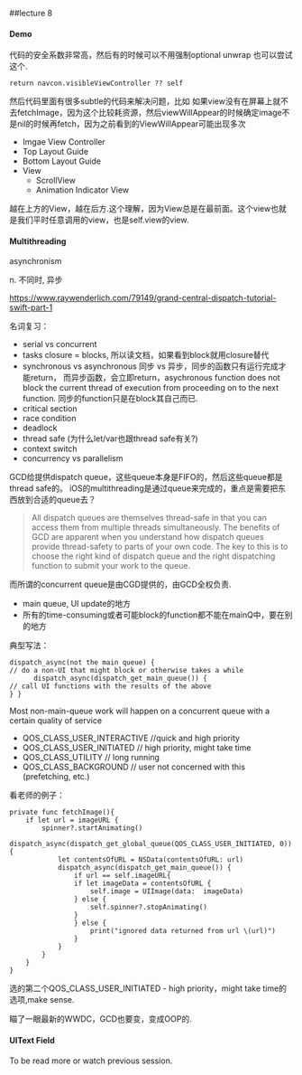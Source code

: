 ##lecture 8 


#### Demo

代码的安全系数非常高，然后有的时候可以不用强制optional unwrap 也可以尝试这个.
	
	return navcon.visibleViewController ?? self


然后代码里面有很多subtle的代码来解决问题，比如 如果view没有在屏幕上就不去fetchImage，因为这个比较耗资源，然后viewWillAppear的时候确定image不是nil的时候再fetch，因为之前看到的ViewWillAppear可能出现多次


- Imgae View Controller
- Top Layout Guide
- Bottom Layout Guide
- View
	- ScrollView
	- Animation Indicator View
	
越在上方的View，越在后方.这个理解，因为View总是在最前面。这个view也就是我们平时任意调用的view，也是self.view的view.



#### Multithreading



asynchronism

n. 不同时, 异步

<https://www.raywenderlich.com/79149/grand-central-dispatch-tutorial-swift-part-1>


名词复习：

- serial vs concurrent
- tasks closure = blocks, 所以读文档，如果看到block就用closure替代
- synchronous vs asynchronous  同步 vs 异步，同步的函数只有运行完成才能return， 而异步函数，会立即return，asychronous function does not block the current thread of execution from proceeding on to the next function. 同步的function只是在block其自己而已.
- critical section
- race condition
- deadlock
- thread safe (为什么let/var也跟thread safe有关?)
- context switch
- concurrency vs parallelism



GCD给提供dispatch queue，这些queue本身是FIFO的，然后这些queue都是thread safe的。
iOS的multithreading是通过queue来完成的，重点是需要把东西放到合适的queue去？

> All dispatch queues are themselves thread-safe in that you can access them from multiple threads simultaneously. The benefits of GCD are apparent when you understand how dispatch queues provide thread-safety to parts of your own code. The key to this is to choose the right kind of dispatch queue and the right dispatching function to submit your work to the queue.


而所谓的concurrent queue是由CGD提供的，由GCD全权负责.

 - main queue, UI update的地方
 - 所有的time-consuming或者可能block的function都不能在mainQ中，要在别的地方
 
 典型写法：
 
 	dispatch_async(not the main queue) {	// do a non-UI that might block or otherwise takes a while	      dispatch_async(dispatch_get_main_queue()) {	// call UI functions with the results of the above	} }Most non-main-queue work will happen on a concurrent queue with a certain quality of service
- QOS_CLASS_USER_INTERACTIVE //quick and high priority- QOS_CLASS_USER_INITIATED // high priority, might take time- QOS_CLASS_UTILITY // long running- QOS_CLASS_BACKGROUND // user not concerned with this (prefetching, etc.)


看老师的例子：

    private func fetchImage(){
        if let url = imageURL {
            spinner?.startAnimating()
            dispatch_async(dispatch_get_global_queue(QOS_CLASS_USER_INITIATED, 0)) {
                let contentsOfURL = NSData(contentsOfURL: url)
                dispatch_async(dispatch_get_main_queue()) {
                    if url == self.imageURL{
                    if let imageData = contentsOfURL {
                        self.image = UIImage(data:  imageData)
                    } else {
                        self.spinner?.stopAnimating()
                    }
                    } else {
                        print("ignored data returned from url \(url)")
                    }
                }
            }
        }
    }选的第二个QOS_CLASS_USER_INITIATED - high priority，might take time的选项,make sense.

瞄了一眼最新的WWDC，GCD也要变，变成OOP的.#### UIText Field
To be read more or watch previous session.


